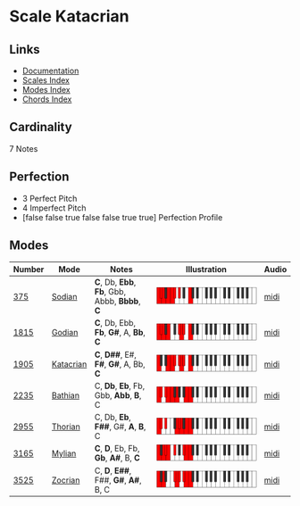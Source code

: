 # Scale Katacrian

## Links

- [Documentation](README.md)
- [Scales Index](Scales.md)
- [Modes Index](Modes.md)
- [Chords Index](Chords.md)

## Cardinality

7 Notes

## Perfection

- 3 Perfect Pitch
- 4 Imperfect Pitch
- [false false true false false true true] Perfection Profile

## Modes

| Number | Mode | Notes | Illustration | Audio |
|--------|------|-------|--------------|-------|
| [375](https://ianring.com/musictheory/scales/375) | [Sodian](ModeSodian.md) | **C**, Db, **Ebb**, **Fb**, Gbb, Abbb, **Bbbb**, **C** | ![CNaturalSodian](ModeCNaturalSodian.png) | [midi](https://github.com/edipermadi/music/blob/main/docs/ModeCNaturalSodian.mid?raw=true) | 
| [1815](https://ianring.com/musictheory/scales/1815) | [Godian](ModeGodian.md) | **C**, Db, Ebb, **Fb**, **G#**, A, **Bb**, **C** | ![CNaturalGodian](ModeCNaturalGodian.png) | [midi](https://github.com/edipermadi/music/blob/main/docs/ModeCNaturalGodian.mid?raw=true) | 
| [1905](https://ianring.com/musictheory/scales/1905) | [Katacrian](ModeKatacrian.md) | **C**, **D##**, E#, **F#**, **G#**, A, Bb, **C** | ![CNaturalKatacrian](ModeCNaturalKatacrian.png) | [midi](https://github.com/edipermadi/music/blob/main/docs/ModeCNaturalKatacrian.mid?raw=true) | 
| [2235](https://ianring.com/musictheory/scales/2235) | [Bathian](ModeBathian.md) | C, **Db**, **Eb**, Fb, Gbb, **Abb**, **B**, C | ![CNaturalBathian](ModeCNaturalBathian.png) | [midi](https://github.com/edipermadi/music/blob/main/docs/ModeCNaturalBathian.mid?raw=true) | 
| [2955](https://ianring.com/musictheory/scales/2955) | [Thorian](ModeThorian.md) | C, Db, **Eb**, **F##**, G#, **A**, **B**, C | ![CNaturalThorian](ModeCNaturalThorian.png) | [midi](https://github.com/edipermadi/music/blob/main/docs/ModeCNaturalThorian.mid?raw=true) | 
| [3165](https://ianring.com/musictheory/scales/3165) | [Mylian](ModeMylian.md) | **C**, **D**, Eb, Fb, **Gb**, **A#**, B, **C** | ![CNaturalMylian](ModeCNaturalMylian.png) | [midi](https://github.com/edipermadi/music/blob/main/docs/ModeCNaturalMylian.mid?raw=true) | 
| [3525](https://ianring.com/musictheory/scales/3525) | [Zocrian](ModeZocrian.md) | C, **D**, **E##**, F##, **G#**, **A#**, B, C | ![CNaturalZocrian](ModeCNaturalZocrian.png) | [midi](https://github.com/edipermadi/music/blob/main/docs/ModeCNaturalZocrian.mid?raw=true) | 
